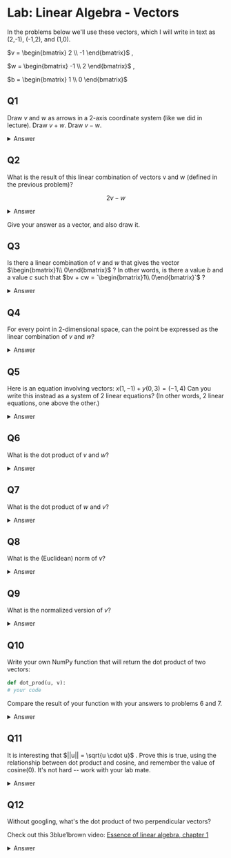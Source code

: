 # Lab: Linear Algebra - Vectors

In the problems below we'll use these vectors, which I will write in text as (2,-1), (-1,2), and (1,0).

[//]: # (```math)
$`v = \begin{bmatrix} 2 \\ -1 \end{bmatrix}`$
,

$`w = \begin{bmatrix} -1 \\ 2 \end{bmatrix}`$
,

$`b = \begin{bmatrix} 1 \\ 0 \end{bmatrix}`$


## Q1
Draw $v$ and $w$ as arrows in a 2-axis coordinate system (like we did in lecture).  Draw $v + w$.  Draw $v - w$.

<details>
<summary>Answer</summary>

<img src="imgs/q1.png">
</details>

## Q2
What is the result of this linear combination of vectors v and w (defined in the previous problem)?

```math
2v - w
```

<details>
<summary>Answer</summary>

$`2v - w = \begin{bmatrix} 5 \\ -4 \end{bmatrix}`$

</details>

Give your answer as a vector, and also draw it.

## Q3
Is there a linear combination of $v$ and $w$ that gives the vector $`\begin{bmatrix}1\\ 0\end{bmatrix}`$ ?  In other words, is there a value $b$ and a value $c$ such that $bv + cw = `\begin{bmatrix}1\\ 0\end{bmatrix}`$ ?

<details>
<summary>Answer</summary>

3.	$b = \frac{2}{3}$, $c = \frac{1}{3}$

</details>

## Q4
For every point in 2-dimensional space, can the point be expressed as the linear combination of $v$ and $w$?

<details>
<summary>Answer</summary>

Yes, as long as the two vectors aren't pointing in the same direction, they can be combined in a linear combination to obtain any point in the 2D space.

</details>


## Q5
Here is an equation involving vectors:
$x(1,-1) + y(0, 3) = (-1, 4)$
Can you write this instead as a system of 2 linear equations?  (In other words, 2 linear equations, one above the other.)

<details>
<summary>Answer</summary>

The two equations are x = -1, -x + 3y = 4

</details>

## Q6
What is the dot product of $v$ and $w$?

<details>
<summary>Answer</summary>

-4

</details>

## Q7
What is the dot product of $w$ and $v$?

<details>
<summary>Answer</summary>

Dot product is commutative, so the answer is the same as for problem 6.

</details>

## Q8
What is the (Euclidean) norm of $v$?

<details>
<summary>Answer</summary>

$\sqrt{2^2 + (-1)^2} = \sqrt{5}$

</details>

## Q9
What is the normalized version of $v$?

<details>
<summary>Answer</summary>

```math
\frac{
  \begin{bmatrix}
  2 \\
  1
  \end{bmatrix}
}{
  \sqrt{5}
}

=

\begin{bmatrix}
  \frac{2}{\sqrt{5}} \\
  \frac{1}{\sqrt{5}} 
\end{bmatrix}

```

</details>

## Q10
Write your own NumPy function that will return the dot product of two vectors:

```python
def dot_prod(u, v):
# your code
```

Compare the result of your function with your answers to problems 6 and 7.

<details>
<summary>Answer</summary>

The missing line can be:
`np.sqrt(np.square(x).sum())`

</details>

## Q11
It is interesting that $`||u|| = \sqrt{u \cdot u}`$ .  Prove this is true, using the relationship between dot product and cosine, and remember the value of cosine(0).  It's not hard -- work with your lab mate.


<details>
<summary>Answer</summary>

```math

u \cdot u
= \left\lVert u \right\rVert \left\lVert u \right\rVert cost(\phi) 
= \left\lVert u \right\rVert \left\lVert u \right\rVert 1
= \left\lVert u \right\rVert \left\lVert u \right\rVert 
= \sqrt{u u}

```

</details>

## Q12
Without googling, what's the dot product of two perpendicular vectors?

Check out this 3blue1brown video: [Essence of linear algebra, chapter 1](https://youtu.be/fNk_zzaMoSs)



<details>
<summary>Answer</summary>

0.  Two vectors are orthogonal (perpendicular) if and only if their dot product is 0.

</details>
